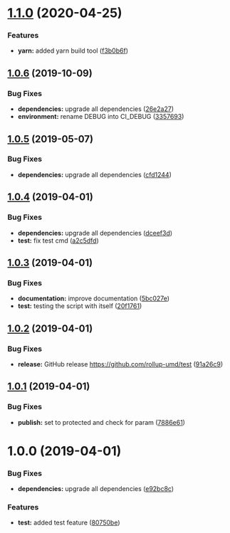 # [1.1.0](https://github.com/rollup-umd/test/compare/v1.0.6...v1.1.0) (2020-04-25)


### Features

* **yarn:** added yarn build tool ([f3b0b6f](https://github.com/rollup-umd/test/commit/f3b0b6f61bada41b705c3bd2692d67535a3e9b29))

## [1.0.6](https://github.com/rollup-umd/test/compare/v1.0.5...v1.0.6) (2019-10-09)


### Bug Fixes

* **dependencies:** upgrade all dependencies ([26e2a27](https://github.com/rollup-umd/test/commit/26e2a272d92bf7caa7e49bf4fe206f6c778ddf19))
* **environment:** rename DEBUG into CI_DEBUG ([3357693](https://github.com/rollup-umd/test/commit/33576930cbfce6e14343f6aeaba2edded45cf30a))

## [1.0.5](https://github.com/rollup-umd/test/compare/v1.0.4...v1.0.5) (2019-05-07)


### Bug Fixes

* **dependencies:** upgrade all dependencies ([cfd1244](https://github.com/rollup-umd/test/commit/cfd1244))

## [1.0.4](https://github.com/rollup-umd/test/compare/v1.0.3...v1.0.4) (2019-04-01)


### Bug Fixes

* **dependencies:** upgrade all dependencies ([dceef3d](https://github.com/rollup-umd/test/commit/dceef3d))
* **test:** fix test cmd ([a2c5dfd](https://github.com/rollup-umd/test/commit/a2c5dfd))

## [1.0.3](https://github.com/rollup-umd/test/compare/v1.0.2...v1.0.3) (2019-04-01)


### Bug Fixes

* **documentation:** improve documentation ([5bc027e](https://github.com/rollup-umd/test/commit/5bc027e))
* **test:** testing the script with itself ([20f1761](https://github.com/rollup-umd/test/commit/20f1761))

## [1.0.2](https://github.com/rollup-umd/test/compare/v1.0.1...v1.0.2) (2019-04-01)


### Bug Fixes

* **release:** GitHub release https://github.com/rollup-umd/test ([91a26c9](https://github.com/rollup-umd/test/commit/91a26c9))

## [1.0.1](https://module.kopaxgroup.com/rollup-umd/test/compare/v1.0.0...v1.0.1) (2019-04-01)


### Bug Fixes

* **publish:** set to protected and check for param ([7886e61](https://module.kopaxgroup.com/rollup-umd/test/commit/7886e61))

# 1.0.0 (2019-04-01)


### Bug Fixes

* **dependencies:** upgrade all dependencies ([e92bc8c](https://module.kopaxgroup.com/rollup-umd/test/commit/e92bc8c))


### Features

* **test:** added test feature ([80750be](https://module.kopaxgroup.com/rollup-umd/test/commit/80750be))
